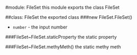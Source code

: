 #module: FileSet
this module exports the class FileSet

  

##class: FileSet
the exported class
###new FileSet.FileSet()

 -  `number` - the input number

###FileSet~FileSet.staticProperty
the static property

  
###FileSet~FileSet.methyMeth()
the static methy meth


